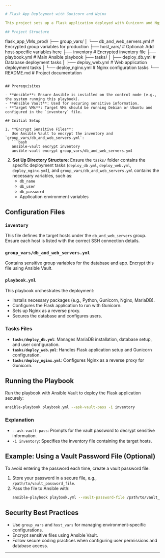 ```yaml
---

# Flask App Deployment with Gunicorn and Nginx

This project sets up a Flask application deployed with Gunicorn and Nginx, secured with MariaDB, and managed by Ansible. Sensitive variables are encrypted using Ansible Vault for secure deployments.

## Project Structure

```
flask_app_VMs_prod/
├── group_vars/
│   └── db_and_web_servers.yml         # Encrypted group variables for production
├── host_vars/                         # Optional: Add host-specific variables here
├── inventory                          # Encrypted inventory file
├── playbook.yml                       # Main Ansible playbook
├── tasks/
│   ├── deploy_db.yml                  # Database deployment tasks
│   ├── deploy_web.yml                 # Web application deployment tasks
│   └── deploy_nginx.yml               # Nginx configuration tasks
└── README.md                          # Project documentation
```

## Prerequisites

- **Ansible**: Ensure Ansible is installed on the control node (e.g., the system running this playbook).
- **Ansible Vault**: Used for securing sensitive information.
- **Target VMs**: Target VMs should be running Debian or Ubuntu and configured in the `inventory` file.

## Initial Setup

1. **Encrypt Sensitive Files**:
   Use Ansible Vault to encrypt the inventory and `group_vars/db_and_web_servers.yml`:
   ```bash
   ansible-vault encrypt inventory
   ansible-vault encrypt group_vars/db_and_web_servers.yml
   ```

2. **Set Up Directory Structure**:
   Ensure the `tasks/` folder contains the specific deployment tasks (`deploy_db.yml`, `deploy_web.yml`, `deploy_nginx.yml`), and `group_vars/db_and_web_servers.yml` contains the necessary variables, such as:
   - `db_name`
   - `db_user`
   - `db_password`
   - Application environment variables

## Configuration Files

### `inventory`
This file defines the target hosts under the `db_and_web_servers` group. Ensure each host is listed with the correct SSH connection details.

### `group_vars/db_and_web_servers.yml`
Contains sensitive group variables for the database and app. Encrypt this file using Ansible Vault.

### `playbook.yml`
This playbook orchestrates the deployment:
- Installs necessary packages (e.g., Python, Gunicorn, Nginx, MariaDB).
- Configures the Flask application to run with Gunicorn.
- Sets up Nginx as a reverse proxy.
- Secures the database and configures users.

### Tasks Files
- **`tasks/deploy_db.yml`**: Manages MariaDB installation, database setup, and user configuration.
- **`tasks/deploy_web.yml`**: Handles Flask application setup and Gunicorn configuration.
- **`tasks/deploy_nginx.yml`**: Configures Nginx as a reverse proxy for Gunicorn.

## Running the Playbook

Run the playbook with Ansible Vault to deploy the Flask application securely:

```bash
ansible-playbook playbook.yml --ask-vault-pass -i inventory
```

### Explanation
- `--ask-vault-pass`: Prompts for the vault password to decrypt sensitive information.
- `-i inventory`: Specifies the inventory file containing the target hosts.

## Example: Using a Vault Password File (Optional)
To avoid entering the password each time, create a vault password file:

1. Store your password in a secure file, e.g., `/path/to/vault_password_file`.
2. Pass the file to Ansible with:
   ```bash
   ansible-playbook playbook.yml --vault-password-file /path/to/vault_password_file -i inventory
   ```

## Security Best Practices

- Use `group_vars` and `host_vars` for managing environment-specific configurations.
- Encrypt sensitive files using Ansible Vault.
- Follow secure coding practices when configuring user permissions and database access.

---
```

